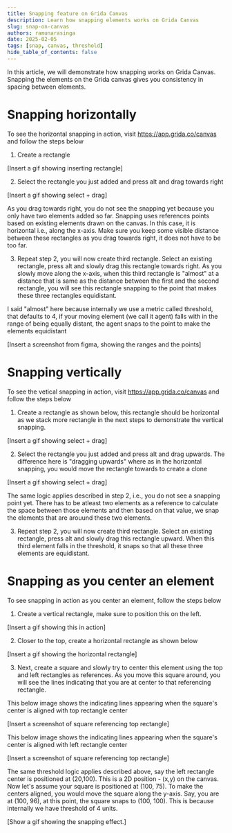 ```yaml
---
title: Snapping feature on Grida Canvas
description: Learn how snapping elements works on Grida Canvas
slug: snap-on-canvas
authors: ramunarasinga
date: 2025-02-05
tags: [snap, canvas, threshold]
hide_table_of_contents: false
---
```


In this article, we will demonstrate how snapping works on Grida Canvas. Snapping the elements on the Grida canvas
gives you consistency in spacing between elements.

<!-- truncate -->

# Snapping horizontally

To see the horizontal snapping in action, visit https://app.grida.co/canvas and follow the steps below

1. Create a rectangle

[Insert a gif showing inserting rectangle]

2. Select the rectangle you just added and press alt and drag towards right

[Insert a gif showing select + drag]

As you drag towards right, you do not see the snapping yet because you only have two elements added so far. Snapping uses references points based on existing elements drawn on the canvas. In this case, it is horizontal i.e., along the x-axis. Make sure you keep some visible distance between these rectangles as you drag towards right, it does not have to be too far.

3. Repeat step 2, you will now create third rectangle. Select an existing rectangle, press alt and slowly drag this rectangle towards right. As you slowly move along the x-axis, when this third rectangle is "almost" at a distance that is same as the distance between the first and the second rectangle, you will see this rectangle snapping to the point that makes these three rectangles equidistant. 

I said "almost" here because internally we use a metric called threshold, that defaults to 4, if your moving element (we call it agent) falls with in the range of being equally distant, the agent snaps to the point to make the elements equidistant

[Insert a screenshot from figma, showing the ranges and the points]  

# Snapping vertically

To see the vetical snapping in action, visit https://app.grida.co/canvas and follow the steps below 

1. Create a rectangle as shown below, this rectangle should be horizontal as we stack more rectangle in the next steps
to demonstrate the vertical snapping.

[Insert a gif showing select + drag]

2. Select the rectangle you just added and press alt and drag upwards. The difference here is "dragging upwards" where as in the horizontal snapping, you would move the rectangle towards to create a clone

[Insert a gif showing select + drag]

The same logic applies described in step 2, i.e., you do not see a snapping point yet. There has to be atleast two elements as a reference to calculate the space between those elements and then based on that value, we snap the elements that are arouund these two elements.

3. Repeat step 2, you will now create third rectangle. Select an existing rectangle, press alt and slowly drag this rectangle upward. When this third element falls in the threshold, it snaps so that all these three elements are equidistant.

# Snapping as you center an element

To see snapping in action as you center an element, follow the steps below

1. Create a vertical rectangle, make sure to position this on the left.

[Insert a gif showing this in action]

2. Closer to the top, create a horizontal rectangle as shown below

[Insert a gif showing the horizontal rectangle]

3. Next, create a square and slowly try to center this element using the top and left rectangles as references. As you move this square around, you will see the lines indicating that you are at center to that referencing rectangle.

This below image shows the indicating lines appearing when the square's center is aligned with top rectangle center

[Insert a screenshot of square referencing top rectangle]

This below image shows the indicating lines appearing when the square's center is aligned with left rectangle center

[Insert a screenshot of square referencing top rectangle]

The same threshold logic applies described above, say the left rectangle center is positioned at (20,100). This is a 2D position - (x,y) on the canvas. Now let's assume your square is positioned at (100, 75). To make the centers aligned, you would move the square along the y-axis. Say, you are at (100, 96), at this point, the square snaps to (100, 100). This is because internally we have threshold of 4 units.

[Show a gif showing the snapping effect.]